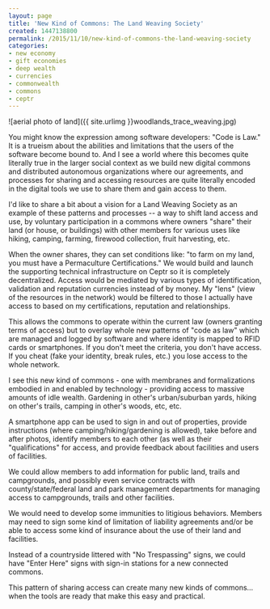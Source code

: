 ```yaml
---
layout: page
title: 'New Kind of Commons: The Land Weaving Society'
created: 1447138800
permalink: /2015/11/10/new-kind-of-commons-the-land-weaving-society
categories:
- new economy
- gift economies
- deep wealth
- currencies
- commonwealth
- commons
- ceptr
---
```


![aerial photo of land]({{ site.urlimg }}woodlands_trace_weaving.jpg)

You might know the expression among software developers: "Code is Law." It is a trueism about the abilities and limitations that the users of the software become bound to. And I see a world where this becomes quite literally true in the larger social context as we build new digital commons and distributed autonomous organizations where our agreements, and processes for sharing and accessing resources are quite literally encoded in the digital tools we use to share them and gain access to them.

I'd like to share a bit about a vision for a Land Weaving Society as an example of these patterns and processes -- a way to shift land access and use, by voluntary participation in a commons where owners "share" their land (or house, or buildings) with other members for various uses like hiking, camping, farming, firewood collection, fruit harvesting, etc.

When the owner shares, they can set conditions like: "to farm on my land, you must have a Permaculture Certifications." We would build and launch the supporting technical infrastructure on Ceptr so it is completely decentralized. Access would be mediated by various types of identification, validation and reputation currencies instead of by money. My "lens" (view of the resources in the network) would be filtered to those I actually have access to based on my certifications, reputation and relationships.

This allows the commons to operate within the current law (owners granting terms of access) but to overlay whole new patterns of "code as law" which are managed and logged by software and where identity is mapped to RFID cards or smartphones. If you don't meet the criteria, you don't have access. If you cheat (fake your identity, break rules, etc.) you lose access to the whole network.

I see this new kind of commons - one with membranes and formalizations embodied in and enabled by technology - providing access to massive amounts of idle wealth. Gardening in other's urban/suburban yards, hiking on other's trails, camping in other's woods, etc, etc.

A smartphone app can be used to sign in and out of properties, provide instructions (where camping/hiking/gardening is allowed), take before and after photos, identify members to each other (as well as their "qualifications" for access, and provide feedback about facilities and users of facilities.

We could allow members to add information for public land, trails and campgrounds, and possibly even service contracts with county/state/federal land and park management departments for managing access to campgrounds, trails and other facilities.

We would need to develop some immunities to litigious behaviors. Members may need to sign some kind of limitation of liability agreements and/or be able to access some kind of insurance about the use of their land and facilities.

Instead of a countryside littered with "No Trespassing" signs, we could have "Enter Here" signs with sign-in stations for a new connected commons.

This pattern of sharing access can create many new kinds of commons… when the tools are ready that make this easy and practical.
